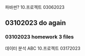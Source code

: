 파바썬? 10.프로젝트 03062023
## 03102023 do again
### 03102023 homework 3 files
데이터 분석 ABC 10.프로젝트 03172023
